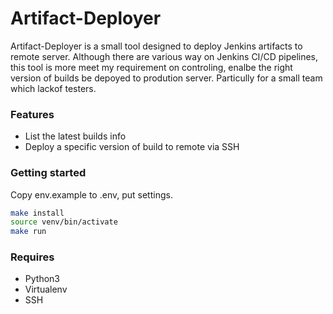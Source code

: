 # Artifact-Deployer

Artifact-Deployer is a small tool designed to deploy Jenkins artifacts to remote server. Although there are various way on Jenkins CI/CD pipelines, this tool is more meet my requirement on controling, enalbe the right version of builds be depoyed to prodution server. Particully for a small team which lackof testers.

### Features
* List the latest builds info
* Deploy a specific version of build to remote via SSH

### Getting started
Copy env.example to .env, put settings.

```bash
make install
source venv/bin/activate
make run
```

### Requires
* Python3
* Virtualenv
* SSH

